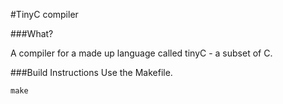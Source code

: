 #TinyC compiler

###What?

A compiler for a made up language called tinyC - a subset of C.

###Build Instructions
Use the Makefile.

```
make
```
